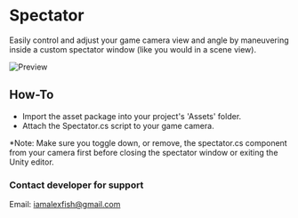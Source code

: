 # Spectator
Easily control and adjust your game camera view and angle by maneuvering inside a custom spectator window (like you would in a scene view).

![Preview](https://github.com/Hykudoru/Spectator/blob/master/Spectator_10.gif)
## How-To
- Import the asset package into your project's 'Assets' folder.<br>
- Attach the Spectator.cs script to your game camera.

*Note: Make sure you toggle down, or remove, the spectator.cs component from your camera first before closing the spectator window or exiting the Unity editor.

### Contact developer for support
Email: iamalexfish@gmail.com

